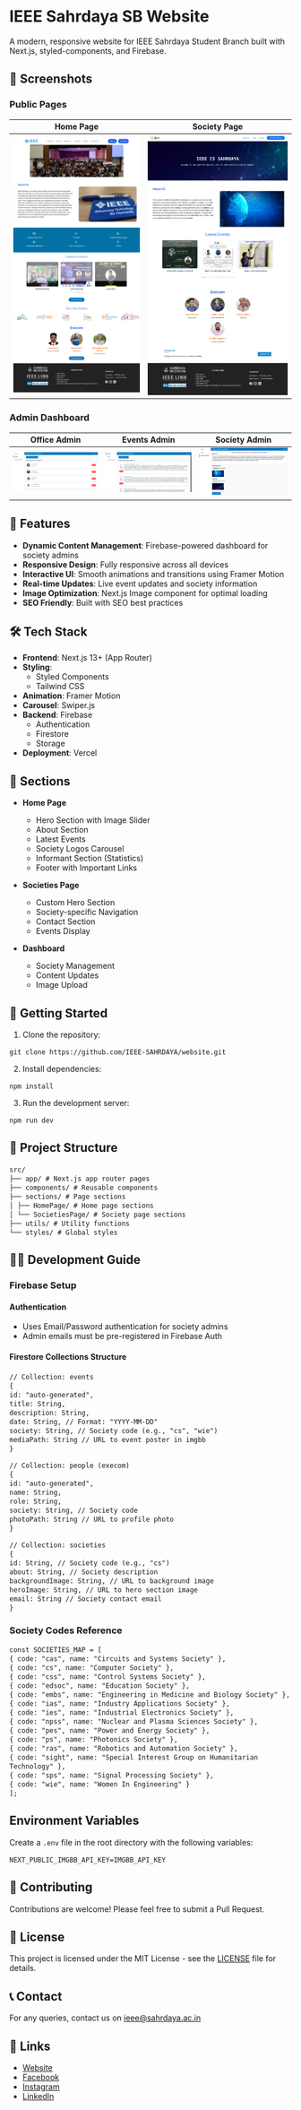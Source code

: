 # IEEE Sahrdaya SB Website

A modern, responsive website for IEEE Sahrdaya Student Branch built with Next.js, styled-components, and Firebase.

## 📸 Screenshots


### Public Pages
| Home Page | Society Page |
|-----------|--------------|
| ![Home Page](./doc/home.jpg) | ![Society Page](./doc/society.jpg) |

### Admin Dashboard
| Office Admin | Events Admin | Society Admin |
|--------------|--------------|---------------|
| ![Office Admin](./doc/office-admin.jpg) | ![Events Admin](./doc/events-admin.jpg) | ![Society Admin](./doc/society-admin.jpg) |



## 🌟 Features

- **Dynamic Content Management**: Firebase-powered dashboard for society admins
- **Responsive Design**: Fully responsive across all devices
- **Interactive UI**: Smooth animations and transitions using Framer Motion
- **Real-time Updates**: Live event updates and society information
- **Image Optimization**: Next.js Image component for optimal loading
- **SEO Friendly**: Built with SEO best practices

## 🛠️ Tech Stack

- **Frontend**: Next.js 13+ (App Router)
- **Styling**: 
  - Styled Components
  - Tailwind CSS
- **Animation**: Framer Motion
- **Carousel**: Swiper.js
- **Backend**: Firebase
  - Authentication
  - Firestore
  - Storage
- **Deployment**: Vercel

## 📱 Sections

- **Home Page**
  - Hero Section with Image Slider
  - About Section
  - Latest Events
  - Society Logos Carousel
  - Informant Section (Statistics)
  - Footer with Important Links

- **Societies Page**
  - Custom Hero Section
  - Society-specific Navigation
  - Contact Section
  - Events Display

- **Dashboard**
  - Society Management
  - Content Updates
  - Image Upload

## 🚀 Getting Started

1. Clone the repository:

```
git clone https://github.com/IEEE-SAHRDAYA/website.git
```
2. Install dependencies:

```
npm install
```
3. Run the development server:

```
npm run dev
```


## 📂 Project Structure

```
src/
├── app/ # Next.js app router pages
├── components/ # Reusable components
├── sections/ # Page sections
│ ├── HomePage/ # Home page sections
│ └── SocietiesPage/ # Society page sections
├── utils/ # Utility functions
└── styles/ # Global styles
```

## 👨‍💻 Development Guide

### Firebase Setup

#### Authentication
- Uses Email/Password authentication for society admins
- Admin emails must be pre-registered in Firebase Auth

#### Firestore Collections Structure

```
// Collection: events
{
id: "auto-generated",
title: String,
description: String,
date: String, // Format: "YYYY-MM-DD"
society: String, // Society code (e.g., "cs", "wie")
mediaPath: String // URL to event poster in imgbb
}
```
```
// Collection: people (execom)
{
id: "auto-generated",
name: String,
role: String,
society: String, // Society code
photoPath: String // URL to profile photo
}
```
```
// Collection: societies
{
id: String, // Society code (e.g., "cs")
about: String, // Society description
backgroundImage: String, // URL to background image
heroImage: String, // URL to hero section image
email: String // Society contact email
}

```


### Society Codes Reference

```
const SOCIETIES_MAP = [
{ code: "cas", name: "Circuits and Systems Society" },
{ code: "cs", name: "Computer Society" },
{ code: "css", name: "Control Systems Society" },
{ code: "edsoc", name: "Education Society" },
{ code: "embs", name: "Engineering in Medicine and Biology Society" },
{ code: "ias", name: "Industry Applications Society" },
{ code: "ies", name: "Industrial Electronics Society" },
{ code: "npss", name: "Nuclear and Plasma Sciences Society" },
{ code: "pes", name: "Power and Energy Society" },
{ code: "ps", name: "Photonics Society" },
{ code: "ras", name: "Robotics and Automation Society" },
{ code: "sight", name: "Special Interest Group on Humanitarian Technology" },
{ code: "sps", name: "Signal Processing Society" },
{ code: "wie", name: "Women In Engineering" }
];
```

## Environment Variables

Create a `.env` file in the root directory with the following variables:

```
NEXT_PUBLIC_IMGBB_API_KEY=IMGBB_API_KEY
```

## 🤝 Contributing

Contributions are welcome! Please feel free to submit a Pull Request.

## 📄 License

This project is licensed under the MIT License - see the [LICENSE](LICENSE) file for details.

## 📞 Contact

For any queries, contact us on ieee@sahrdaya.ac.in

## 🔗 Links

- [Website](https://ieeesahrdaya.com)
- [Facebook](https://www.facebook.com/Ieeesahrdaya/)
- [Instagram](https://www.instagram.com/Ieeesahrdaya/)
- [LinkedIn](https://www.linkedin.com/company/ieeesahrdaya)

